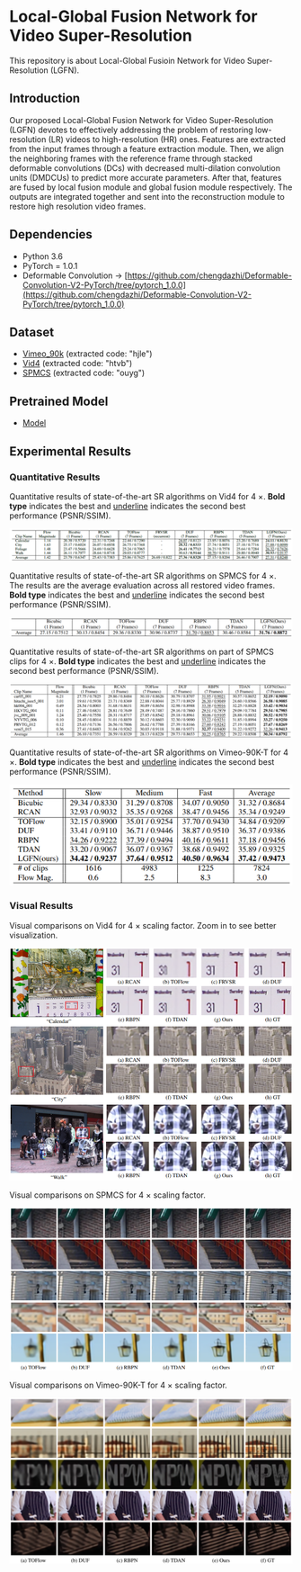 # Local-Global Fusion Network for Video Super-Resolution

This repository is about Local-Global Fusioin Network for Video Super-Resolution (LGFN).

## Introduction

Our proposed Local-Global Fusion Network for Video Super-Resolution (LGFN) devotes to effectively addressing the problem of restoring low-resolution (LR) videos to high-resolution (HR) ones. Features are extracted from the input frames through a feature extraction module. Then, we align the neighboring frames with the reference frame through stacked deformable convolutions (DCs) with decreased multi-dilation convolution units (DMDCUs) to predict more accurate parameters. After that, features are fused by local fusion module and global fusion module respectively. The outputs are integrated together and sent into the reconstruction module to restore high resolution video frames.

## Dependencies
- Python 3.6
- PyTorch = 1.0.1
- Deformable Convolution -> [https://github.com/chengdazhi/Deformable-Convolution-V2-PyTorch/tree/pytorch_1.0.0](https://github.com/chengdazhi/Deformable-Convolution-V2-PyTorch/tree/pytorch_1.0.0)

## Dataset
- [Vimeo_90k](https://pan.baidu.com/share/init?surl=WdQTorJmzAdRgh8sS7B3bw) (extracted code: "hjle")
- [Vid4](https://pan.baidu.com/share/init?surl=XG94zpYsXX5nh0x1oAfF9g) (extracted code: "htvb")
- [SPMCS](https://pan.baidu.com/share/init?surl=eW5dc0-K8NPmsDen-W71LA) (extracted code: "ouyg")

## Pretrained Model
- [Model](https://drive.google.com/drive/folders/1-zdNUBvLhmOwDor8f1wgTwRIHCE-7xDr?usp=sharing)

## Experimental Results

### Quantitative Results

Quantitative results of state-of-the-art SR algorithms on Vid4 for 4 ×.  **Bold type** indicates the best and <u>underline</u> indicates the second best performance (PSNR/SSIM). 

![quantitative_vid4](./imgs/quantitative_vid4.png)



Quantitative results of state-of-the-art SR algorithms on SPMCS for 4 ×. The results are the average evaluation across all restored video frames.  **Bold type** indicates the best and <u>underline</u> indicates the second best performance (PSNR/SSIM). 

![quantitative_spmcs_all](./imgs/quantitative_spmcs_all.png)



Quantitative results of state-of-the-art SR algorithms on part of SPMCS clips for 4 ×.  **Bold type** indicates the best and <u>underline</u> indicates the second best performance (PSNR/SSIM). 

![quantitative_spmcs_part](./imgs/quantitative_spmcs_part.png)



Quantitative results of state-of-the-art SR algorithms on Vimeo-90K-T for 4 ×.  **Bold type** indicates the best and <u>underline</u> indicates the second best performance (PSNR/SSIM). 

![quantitative_vimeo90k](./imgs/quantitative_vimeo90k.png)



### Visual Results

Visual comparisons on Vid4 for 4 × scaling factor. Zoom in to see better visualization.

![visual_spmcs](./imgs/visual_vid4.png)



Visual comparisons on SPMCS for 4 × scaling factor.

![visual_spmcs](./imgs/visual_spmcs.png)



Visual comparisons on Vimeo-90K-T for 4 × scaling factor.

![visual_vimeo90k](./imgs/visual_vimeo90k.png)
